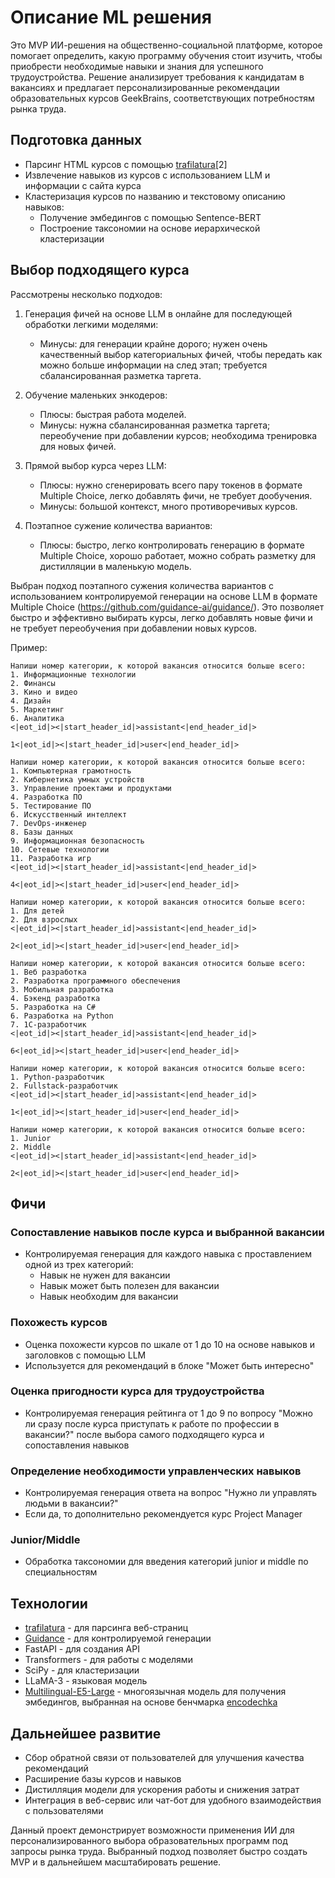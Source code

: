 # Описание ML решения

Это MVP ИИ-решения на общественно-социальной платформе, которое помогает определить, какую программу обучения стоит изучить, чтобы приобрести необходимые навыки и знания для успешного трудоустройства. Решение анализирует требования к кандидатам в вакансиях и предлагает персонализированные рекомендации образовательных курсов GeekBrains, соответствующих потребностям рынка труда.

## Подготовка данных

- Парсинг HTML курсов с помощью [trafilatura](https://trafilatura.readthedocs.io/en/latest/)[2]
- Извлечение навыков из курсов с использованием LLM и информации с сайта курса
- Кластеризация курсов по названию и текстовому описанию навыков:
  - Получение эмбедингов с помощью Sentence-BERT
  - Построение таксономии на основе иерархической кластеризации

## Выбор подходящего курса

Рассмотрены несколько подходов:
1. Генерация фичей на основе LLM в онлайне для последующей обработки легкими моделями:
   - Минусы: для генерации крайне дорого; нужен очень качественный выбор категориальных фичей, чтобы передать как можно больше информации на след этап; требуется сбалансированная разметка таргета.

2. Обучение маленьких энкодеров:
   - Плюсы: быстрая работа моделей.
   - Минусы: нужна сбалансированная разметка таргета; переобучение при добавлении курсов; необходима тренировка для новых фичей.

3. Прямой выбор курса через LLM:
   - Плюсы: нужно сгенерировать всего пару токенов в формате Multiple Choice, легко добавлять фичи, не требует дообучения.
   - Минусы: большой контекст, много противоречивых курсов.

4. Поэтапное сужение количества вариантов:
   - Плюсы: быстро, легко контролировать генерацию в формате Multiple Choice, хорошо работает, можно собрать разметку для дистилляции в маленькую модель.

Выбран подход поэтапного сужения количества вариантов с использованием контролируемой генерации на основе LLM в формате Multiple Choice (https://github.com/guidance-ai/guidance/). Это позволяет быстро и эффективно выбирать курсы, легко добавлять новые фичи и не требует переобучения при добавлении новых курсов.

Пример: 

```
Напиши номер категории, к которой вакансия относится больше всего:
1. Информационные технологии
2. Финансы
3. Кино и видео
4. Дизайн
5. Маркетинг
6. Аналитика
<|eot_id|><|start_header_id|>assistant<|end_header_id|>

1<|eot_id|><|start_header_id|>user<|end_header_id|>

Напиши номер категории, к которой вакансия относится больше всего:
1. Компьютерная грамотность
2. Кибернетика умных устройств
3. Управление проектами и продуктами
4. Разработка ПО
5. Тестирование ПО
6. Искусственный интеллект
7. DevOps-инженер
8. Базы данных
9. Информационная безопасность
10. Сетевые технологии
11. Разработка игр
<|eot_id|><|start_header_id|>assistant<|end_header_id|>

4<|eot_id|><|start_header_id|>user<|end_header_id|>

Напиши номер категории, к которой вакансия относится больше всего:
1. Для детей
2. Для взрослых
<|eot_id|><|start_header_id|>assistant<|end_header_id|>

2<|eot_id|><|start_header_id|>user<|end_header_id|>

Напиши номер категории, к которой вакансия относится больше всего:
1. Веб разработка
2. Разработка программного обеспечения
3. Мобильная разработка
4. Бэкенд разработка
5. Разработка на C#
6. Разработка на Python
7. 1С-разработчик
<|eot_id|><|start_header_id|>assistant<|end_header_id|>

6<|eot_id|><|start_header_id|>user<|end_header_id|>

Напиши номер категории, к которой вакансия относится больше всего:
1. Python-разработчик
2. Fullstack-разработчик
<|eot_id|><|start_header_id|>assistant<|end_header_id|>

1<|eot_id|><|start_header_id|>user<|end_header_id|>

Напиши номер категории, к которой вакансия относится больше всего:
1. Junior
2. Middle
<|eot_id|><|start_header_id|>assistant<|end_header_id|>

2<|eot_id|><|start_header_id|>user<|end_header_id|>
```


## Фичи

### Сопоставление навыков после курса и выбранной вакансии
- Контролируемая генерация для каждого навыка с проставлением одной из трех категорий:
  - Навык не нужен для вакансии
  - Навык может быть полезен для вакансии 
  - Навык необходим для вакансии

### Похожесть курсов
- Оценка похожести курсов по шкале от 1 до 10 на основе навыков и заголовков с помощью LLM
- Используется для рекомендаций в блоке "Может быть интересно"

### Оценка пригодности курса для трудоустройства
- Контролируемая генерация рейтинга от 1 до 9 по вопросу "Можно ли сразу после курса приступать к работе по профессии в вакансии?" после выбора самого подходящего курса и сопоставления навыков

### Определение необходимости управленческих навыков
- Контролируемая генерация ответа на вопрос "Нужно ли управлять людьми в вакансии?"
- Если да, то дополнительно рекомендуется курс Project Manager


### Junior/Middle
- Обработка таксономии для введения категорий junior и middle по специальностям

## Технологии

- [trafilatura](https://trafilatura.readthedocs.io/en/latest/) - для парсинга веб-страниц
- [Guidance](https://github.com/guidance-ai/guidance/) - для контролируемой генерации
- FastAPI - для создания API
- Transformers - для работы с моделями
- SciPy - для кластеризации
- LLaMA-3 - языковая модель
- [Multilingual-E5-Large](https://huggingface.co/intfloat/multilingual-e5-large) - многоязычная модель для получения эмбедингов, выбранная на основе бенчмарка [encodechka](https://github.com/avidale/encodechka)

## Дальнейшее развитие

- Сбор обратной связи от пользователей для улучшения качества рекомендаций
- Расширение базы курсов и навыков
- Дистилляция модели для ускорения работы и снижения затрат
- Интеграция в веб-сервис или чат-бот для удобного взаимодействия с пользователями

Данный проект демонстрирует возможности применения ИИ для персонализированного выбора образовательных программ под запросы рынка труда. Выбранный подход позволяет быстро создать MVP и в дальнейшем масштабировать решение.
